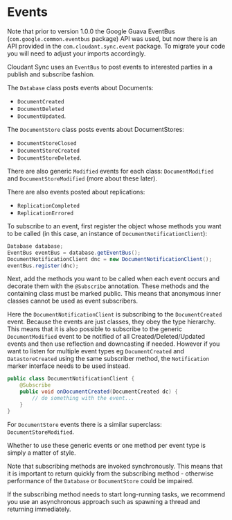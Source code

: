 # Events

Note that prior to version 1.0.0 the Google Guava EventBus (`com.google.common.eventbus` package)
API was used, but now there is an API provided in the `com.cloudant.sync.event` package. To migrate
your code you will need to adjust your imports accordingly.

Cloudant Sync uses an `EventBus` to post events to interested parties in a publish and subscribe
fashion.

The `Database` class posts events about Documents:

* `DocumentCreated`
* `DocumentDeleted`
* `DocumentUpdated`.

The `DocumentStore` class posts events about DocumentStores:

* `DocumentStoreClosed`
* `DocumentStoreCreated`
* `DocumentStoreDeleted`.

There are also generic `Modified` events for each class: `DocumentModified` and `DocumentStoreModified`
 (more about these later).

There are also events posted about replications:

* `ReplicationCompleted`
* `ReplicationErrored`

To subscribe to an event, first register the object whose methods you want to be called (in this
case, an instance of `DocumentNotificationClient`):

```java
Database database;
EventBus eventBus = database.getEventBus();
DocumentNotificationClient dnc = new DocumentNotificationClient();
eventBus.register(dnc);
```

Next, add the methods you want to be called when each event occurs and decorate them with the
`@Subscribe` annotation. These methods and the containing class must be marked public. This means
that anonymous inner classes cannot be used as event subscribers.

Here the `DocumentNotificationClient` is subscribing to the `DocumentCreated` event. Because the
events are just classes, they obey the type hierarchy. This means that it is also possible to
subscribe to the generic `DocumentModified` event to be notified of all Created/Deleted/Updated
events and then use reflection and downcasting if needed. However if you want to listen for multiple 
event types eg `DocumentCreated` and `DatastoreCreated` using the same subscriber method, the 
`Notification` marker interface needs to be used instead.

```java
public class DocumentNotificationClient {
    @Subscribe
    public void onDocumentCreated(DocumentCreated dc) {
        // do something with the event...
    }
}
```

For `DocumentStore` events there is a similar superclass: `DocumentStoreModified`.

Whether to use these generic events or one method per event type is simply a matter of style.

Note that subscribing methods are invoked synchronously. This means that it is important to
return quickly from the subscribing method - otherwise performance of the `Database` or
`DocumentStore` could be impaired.

If the subscribing method needs to start long-running tasks, we recommend you use an
asynchronous approach such as spawning a thread and returning immediately.

